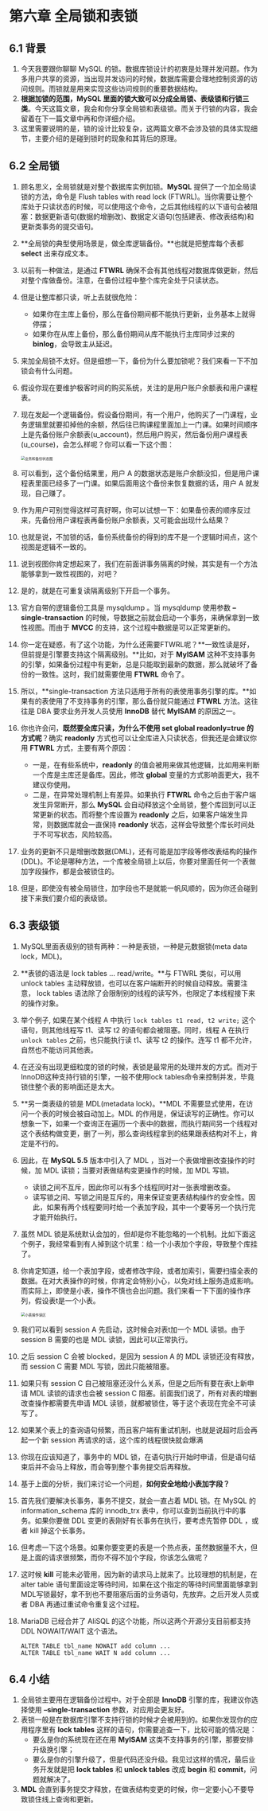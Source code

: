 # 第六章 全局锁和表锁

## 6.1 背景

1. 今天我要跟你聊聊 MySQL 的锁。数据库锁设计的初衷是处理并发问题。作为多用户共享的资源，当出现并发访问的时候，数据库需要合理地控制资源的访问规则。而锁就是用来实现这些访问规则的重要数据结构。
2. **根据加锁的范围，MySQL 里面的锁大致可以分成全局锁、表级锁和行锁三类**。今天这篇文章，我会和你分享全局锁和表级锁。而关于行锁的内容，我会留着在下一篇文章中再和你详细介绍。
3. 这里需要说明的是，锁的设计比较复杂，这两篇文章不会涉及锁的具体实现细节，主要介绍的是碰到锁时的现象和其背后的原理。

## 6.2 全局锁

1. 顾名思义，全局锁就是对整个数据库实例加锁。**MySQL** 提供了一个加全局读锁的方法，命令是 Flush tables with read lock (FTWRL)。当你需要让整个库处于只读状态的时候，可以使用这个命令，之后其他线程的以下语句会被阻塞：数据更新语句(数据的增删改)、数据定义语句(包括建表、修改表结构)和更新类事务的提交语句。

2. **全局锁的典型使用场景是，做全库逻辑备份。**也就是把整库每个表都 **select** 出来存成文本。

3. 以前有一种做法，是通过 **FTWRL** 确保不会有其他线程对数据库做更新，然后对整个库做备份。注意，在备份过程中整个库完全处于只读状态。

4. 但是让整库都只读，听上去就很危险：

   - 如果你在主库上备份，那么在备份期间都不能执行更新，业务基本上就得停摆；
   - 如果你在从库上备份，那么备份期间从库不能执行主库同步过来的 **binlog**，会导致主从延迟。

5. 来加全局锁不太好。但是细想一下，备份为什么要加锁呢？我们来看一下不加锁会有什么问题。

6. 假设你现在要维护极客时间的购买系统，关注的是用户账户余额表和用户课程表。

7. 现在发起一个逻辑备份。假设备份期间，有一个用户，他购买了一门课程，业务逻辑里就要扣掉他的余额，然后往已购课程里面加上一门课。如果时间顺序上是先备份账户余额表(u_account)，然后用户购买，然后备份用户课程表(u_course)，会怎么样呢？你可以看一下这个图：

   <img src="https://studentcwz-pic-bed.oss-cn-guangzhou.aliyuncs.com/img/%E4%B8%9A%E5%8A%A1%E5%92%8C%E5%A4%87%E4%BB%BD%E7%8A%B6%E6%80%81%E5%9B%BE.png" alt="业务和备份状态图" style="zoom: 50%;" />

8. 可以看到，这个备份结果里，用户 A 的数据状态是账户余额没扣，但是用户课程表里面已经多了一门课。如果后面用这个备份来恢复数据的话，用户 A 就发现，自己赚了。

9. 作为用户可别觉得这样可真好啊，你可以试想一下：如果备份表的顺序反过来，先备份用户课程表再备份账户余额表，又可能会出现什么结果？

10. 也就是说，不加锁的话，备份系统备份的得到的库不是一个逻辑时间点，这个视图是逻辑不一致的。

11. 说到视图你肯定想起来了，我们在前面讲事务隔离的时候，其实是有一个方法能够拿到一致性视图的，对吧？

12. 是的，就是在可重复读隔离级别下开启一个事务。

13. 官方自带的逻辑备份工具是 mysqldump 。当 mysqldump 使用参数 **–single-transaction** 的时候，导数据之前就会启动一个事务，来确保拿到一致性视图。而由于 **MVCC** 的支持，这个过程中数据是可以正常更新的。

14. 你一定在疑惑，有了这个功能，为什么还需要FTWRL呢？**一致性读是好，但前提是引擎要支持这个隔离级别。**比如，对于 **MyISAM** 这种不支持事务的引擎，如果备份过程中有更新，总是只能取到最新的数据，那么就破坏了备份的一致性。这时，我们就需要使用 **FTWRL** 命令了。

15. 所以，**single-transaction 方法只适用于所有的表使用事务引擎的库。**如果有的表使用了不支持事务的引擎，那么备份就只能通过 **FTWRL** 方法。这往往是 DBA 要求业务开发人员使用 **InnoDB** 替代 **MyISAM** 的原因之一。

16. 你也许会问，**既然要全库只读，为什么不使用 set global readonly=true 的方式呢**？确实 **readonly** 方式也可以让全库进入只读状态，但我还是会建议你用 **FTWRL** 方式，主要有两个原因：

    - 一是，在有些系统中，**readonly** 的值会被用来做其他逻辑，比如用来判断一个库是主库还是备库。因此，修改 **global** 变量的方式影响面更大，我不建议你使用。
    - 二是，在异常处理机制上有差异。如果执行 **FTWRL** 命令之后由于客户端发生异常断开，那么 **MySQL** 会自动释放这个全局锁，整个库回到可以正常更新的状态。而将整个库设置为 **readonly** 之后，如果客户端发生异常，则数据库就会一直保持 **readonly** 状态，这样会导致整个库长时间处于不可写状态，风险较高。

17. 业务的更新不只是增删改数据(DML)，还有可能是加字段等修改表结构的操作(DDL)。不论是哪种方法，一个库被全局锁上以后，你要对里面任何一个表做加字段操作，都是会被锁住的。

18. 但是，即使没有被全局锁住，加字段也不是就能一帆风顺的，因为你还会碰到接下来我们要介绍的表级锁。

## 6.3 表级锁

1. MySQL里面表级别的锁有两种：一种是表锁，一种是元数据锁(meta data lock，MDL)。

2. **表锁的语法是 lock tables … read/write。**与 FTWRL 类似，可以用 unlock tables 主动释放锁，也可以在客户端断开的时候自动释放。需要注意， lock tables 语法除了会限制别的线程的读写外，也限定了本线程接下来的操作对象。

3. 举个例子, 如果在某个线程 A 中执行 `lock tables t1 read, t2 write;` 这个语句，则其他线程写 t1、读写 t2 的语句都会被阻塞。同时，线程 A 在执行 `unlock tables` 之前，也只能执行读 t1、读写 t2 的操作。连写 t1 都不允许，自然也不能访问其他表。

4. 在还没有出现更细粒度的锁的时候，表锁是最常用的处理并发的方式。而对于InnoDB这种支持行锁的引擎，一般不使用lock tables命令来控制并发，毕竟锁住整个表的影响面还是太大。

5. **另一类表级的锁是 MDL(metadata lock)。**MDL 不需要显式使用，在访问一个表的时候会被自动加上。MDL 的作用是，保证读写的正确性。你可以想象一下，如果一个查询正在遍历一个表中的数据，而执行期间另一个线程对这个表结构做变更，删了一列，那么查询线程拿到的结果跟表结构对不上，肯定是不行的。

6. 因此，在 **MySQL 5.5** 版本中引入了 MDL ，当对一个表做增删改查操作的时候，加 MDL 读锁；当要对表做结构变更操作的时候，加 MDL 写锁。

   - 读锁之间不互斥，因此你可以有多个线程同时对一张表增删改查。
   - 读写锁之间、写锁之间是互斥的，用来保证变更表结构操作的安全性。因此，如果有两个线程要同时给一个表加字段，其中一个要等另一个执行完才能开始执行。

7. 虽然 MDL 锁是系统默认会加的，但却是你不能忽略的一个机制。比如下面这个例子，我经常看到有人掉到这个坑里：给一个小表加个字段，导致整个库挂了。

8. 你肯定知道，给一个表加字段，或者修改字段，或者加索引，需要扫描全表的数据。在对大表操作的时候，你肯定会特别小心，以免对线上服务造成影响。而实际上，即使是小表，操作不慎也会出问题。我们来看一下下面的操作序列，假设表t是一个小表。

   <img src="https://studentcwz-pic-bed.oss-cn-guangzhou.aliyuncs.com/img/%E5%B0%8F%E8%A1%A8%E6%93%8D%E4%BD%9C%E8%AF%AF%E5%8C%BA.png" alt="小表操作误区" style="zoom:50%;" />

9. 我们可以看到 session A 先启动，这时候会对表t加一个 MDL 读锁。由于 session B 需要的也是 MDL 读锁，因此可以正常执行。

10. 之后 session C 会被 blocked，是因为 session A 的 MDL 读锁还没有释放，而 session C 需要 MDL 写锁，因此只能被阻塞。

11. 如果只有 session C 自己被阻塞还没什么关系，但是之后所有要在表t上新申请 MDL 读锁的请求也会被 session C 阻塞。前面我们说了，所有对表的增删改查操作都需要先申请 MDL 读锁，就都被锁住，等于这个表现在完全不可读写了。

12. 如果某个表上的查询语句频繁，而且客户端有重试机制，也就是说超时后会再起一个新 session 再请求的话，这个库的线程很快就会爆满

13. 你现在应该知道了，事务中的 MDL 锁，在语句执行开始时申请，但是语句结束后并不会马上释放，而会等到整个事务提交后再释放。

14. 基于上面的分析，我们来讨论一个问题，**如何安全地给小表加字段？**

15. 首先我们要解决长事务，事务不提交，就会一直占着 MDL 锁。在 MySQL 的 information_schema 库的 innodb_trx 表中，你可以查到当前执行中的事务。如果你要做 DDL 变更的表刚好有长事务在执行，要考虑先暂停 DDL ，或者 kill 掉这个长事务。

16. 但考虑一下这个场景。如果你要变更的表是一个热点表，虽然数据量不大，但是上面的请求很频繁，而你不得不加个字段，你该怎么做呢？

17. 这时候 **kill** 可能未必管用，因为新的请求马上就来了。比较理想的机制是，在 alter table 语句里面设定等待时间，如果在这个指定的等待时间里面能够拿到MDL写锁最好，拿不到也不要阻塞后面的业务语句，先放弃。之后开发人员或者 DBA 再通过重试命令重复这个过程。

18. MariaDB 已经合并了 AliSQL 的这个功能，所以这两个开源分支目前都支持 DDL NOWAIT/WAIT 这个语法。

       ```mariadb
       ALTER TABLE tbl_name NOWAIT add column ...
       ALTER TABLE tbl_name WAIT N add column ...
       ```

## 6.4 小结

1. 全局锁主要用在逻辑备份过程中。对于全部是 **InnoDB** 引擎的库，我建议你选择使用 **–single-transaction** 参数，对应用会更友好。
2. 表锁一般是在数据库引擎不支持行锁的时候才会被用到的。如果你发现你的应用程序里有 **lock tables** 这样的语句，你需要追查一下，比较可能的情况是：
   - 要么是你的系统现在还在用 **MyISAM** 这类不支持事务的引擎，那要安排升级换引擎；
   - 要么是你的引擎升级了，但是代码还没升级。我见过这样的情况，最后业务开发就是把 **lock tables** 和 **unlock tables** 改成 **begin** 和 **commit**，问题就解决了。
3. **MDL** 会直到事务提交才释放，在做表结构变更的时候，你一定要小心不要导致锁住线上查询和更新。
